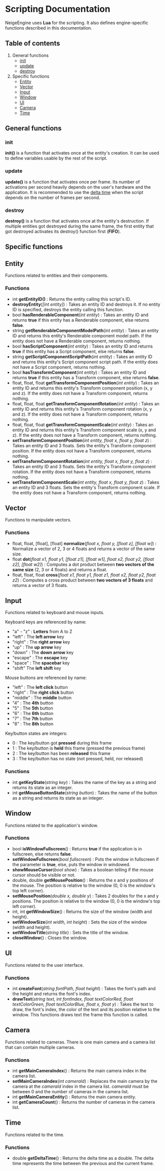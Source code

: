 # Scripting Documentation
NeigeEngine uses **Lua** for the scripting. It also defines engine-specific functions described in this documentation.

## Table of contents
1. General functions
	- [init](#init)
	- [update](#update)
	- [destroy](#destroy)
2. Specific functions
	- [Entity](#entity)
	- [Vector](#vector)
	- [Input](#input)
	- [Window](#window)
	- [UI](#ui)
	- [Camera](#camera)
	- [Time](#time)
 
## General functions

### init
**init()** is a function that activates once at the entity's creation. It can be used to define variables usable by the rest of the script.

### update
**update()** is a function that activates once per frame. Its number of activations per second heavily depends on the user's hardware and the application. It is recommended to use the [delta time](#deltatime) when the script depends on the number of frames per second.

### destroy
**destroy()** is a function that activates once at the entity's destruction. If multiple entities got destroyed during the same frame, the first entity that got destroyed activates its destroy() function first (**FIFO**).

## Specific functions

## Entity
Functions related to entities and their components.

### Functions
- int **getEntityID()** : Returns the entity calling this script's ID.
- **destroyEntity**(*[int entity]*) : Takes an entity ID and destroys it. If no entity ID is specified, destroys the entity calling this function.
- bool **hasRenderableComponent**(*int entity*) : Takes an entity ID and returns **true** if this entity has a Renderable component, else returns **false**.
- string **getRenderableComponentModelPath**(*int entity*) : Takes an entity ID and returns this entity's Renderable component model path. If the entity does not have a Renderable component, returns nothing.
- bool **hasScriptComponent**(*int entity*) : Takes an entity ID and returns **true** if this entity has a Script component, else returns **false**.
- string **getScriptComponentScriptPath**(*int entity*) : Takes an entity ID and returns this entity's Script component script path. If the entity does not have a Script component, returns nothing.
- bool **hasTransformComponent**(*int entity*) : Takes an entity ID and returns **true** if this entity has a Transform component, else returns **false**.
- float, float, float **getTransformComponentPosition**(*int entity*) : Takes an entity ID and returns this entity's Transform component position (x, y and z). If the entity does not have a Transform component, returns nothing.
- float, float, float **getTransformComponentRotation**(*int entity*) : Takes an entity ID and returns this entity's Transform component rotation (x, y and z). If the entity does not have a Transform component, returns nothing.
- float, float, float **getTransformComponentScale**(*int entity*) : Takes an entity ID and returns this entity's Transform component scale (x, y and z). If the entity does not have a Transform component, returns nothing.
- **setTransformComponentPosition**(*int entity, float x, float y, float z*) : Takes an entity ID and 3 floats. Sets the entity's Transform component position. If the entity does not have a Transform component, returns nothing.
- **setTransformComponentRotation**(*int entity, float x, float y, float z*) : Takes an entity ID and 3 floats. Sets the entity's Transform component rotation. If the entity does not have a Transform component, returns nothing.
- **setTransformComponentScale**(*int entity, float x, float y, float z*) : Takes an entity ID and 3 floats. Sets the entity's Transform component scale. If the entity does not have a Transform component, returns nothing.

## Vector
Functions to manipulate vectors.

### Functions
- float, float, [float], [float] **normalize**(*float x, float y, [float z], [float w]*) : Normalize a vector of 2, 3 or 4 floats and returns a vector of the same size.
- float **dot**(*float x1, float y1, [float z1], [float w1], float x2, float y2, [float z2], [float w2]*) : Computes a dot product between **two vectors of the same size** (2, 3 or 4 floats) and returns a float.
- float, float, float **cross**(*float x1, float y1, float z1, float x2, float y2, float z2*) : Computes a cross product between **two vectors of 3 floats** and returns a vector of 3 floats.

## Input
Functions related to keyboard and mouse inputs.

Keyboard keys are referenced by name:
- "a" - "z" : **Letters** from A to Z
- "left" : The **left arrow** key
- "right" : The **right arrow** key
- "up" : The **up arrow** key
- "down" : The **down arrow** key
- "escape" : The **escape** key
- "space" : The **spacebar** key
- "shift" The **left shift** key

Mouse buttons are referenced by name:
- "left" : The **left click** button
- "right" : The **right click** button
- "middle" : The **middle** button
- "4" : The **4th** button
- "5" : The **5th** button
- "6" : The **6th** button
- "7" : The **7th** button
- "8" : The **8th** button

Key/button states are integers:
- 0 : The key/button got **pressed** during this frame
- 1 : The key/button is **held** this frame (pressed the previous frame)
- 2 : The key/button has been **released** this frame
- 3 : The key/button has no state (not pressed, held, nor released)

### Functions
- int **getKeyState**(*string key*) : Takes the name of the key as a string and returns its state as an integer.
- int **getMouseButtonState**(*string button*) : Takes the name of the button as a string and returns its state as an integer.

## Window
Functions related to the application's window.

### Functions
- bool **isWindowFullscreen**() : Returns **true** if the application is in fullscreen, else returns **false**.
- **setWindowFullscreen**(*bool fullscreen*) : Puts the window in fullscreen if the parameter is **true**, else, puts the window in windowed.
- **showMouseCursor**(*bool show*) : Takes a boolean telling if the mouse cursor should be visible or not.
- double, double **getMousePosition**() : Returns the x and y positions of the mouse. The position is relative to the window (0, 0 is the window's top left corner).
- **setMousePosition**(*double x, double y*) : Takes 2 doubles for the x and y positions. The position is relative to the window (0, 0 is the window's top left corner).
- int, int **getWindowSize**() : Returns the size of the window (width and height).
- **setWindowSize**(*int width, int height*) : Sets the size of the window (width and height).
- **setWindowTitle**(*string title*) : Sets the title of the window.
- **closeWindow**() : Closes the window.

## UI
Functions related to the user interface.

### Functions
- int **createFont**(*string fontPath, float height*) : Takes the font's path and the height and returns the font's index.
- **drawText**(*string text, int fontIndex, float textColorRed, float textColorGreen, float textColorBlue, float x, float y*) : Takes the text to draw, the font's index, the color of the text and its position relative to the window. This functions draws text the frame this function is called.

## Camera
Functions related to cameras. There is one main camera and a camera list that can contain multiple cameras.

### Functions
- int **getMainCameraIndex**() : Returns the main camera index in the camera list.
- **setMainCameraIndex**(*int cameraId*) : Replaces the main camera by the camera at the *cameraId* index in the camera list. *cameraId* must be between 0 and the number of cameras in the camera list.
- int **getMainCameraEntity**() : Returns the main camera entity.
- int **getCameraCount**() : Returns the number of cameras in the camera list.

##  Time
Functions related to the time.

### Functions
- <a id="deltatime"></a>double **getDeltaTime**() : Returns the delta time as a double. The delta time represents the time between the previous and the current frame.